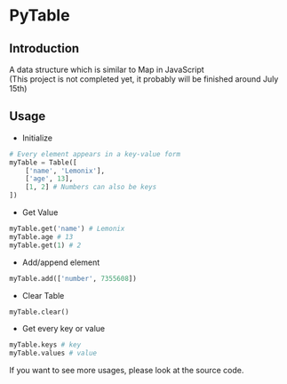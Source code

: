 # PyTable

## Introduction
A data structure which is similar to Map in JavaScript
<br>
(This project is not completed yet, it probably will be finished around July 15th)

## Usage
- Initialize
```python
# Every element appears in a key-value form
myTable = Table([
    ['name', 'Lemonix'],
    ['age', 13],
    [1, 2] # Numbers can also be keys
])
```
- Get Value
```python
myTable.get('name') # Lemonix
myTable.age # 13
myTable.get(1) # 2
```

- Add/append element
```python
myTable.add(['number', 7355608])
```

- Clear Table
```python
myTable.clear()
```

- Get every key or value
```python
myTable.keys # key
myTable.values # value
```

If you want to see more usages, please look at the source code.
